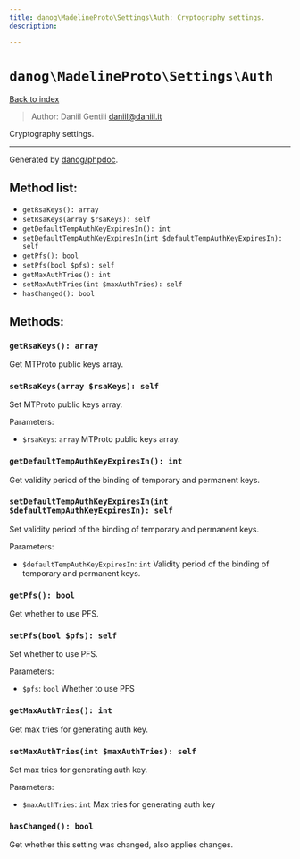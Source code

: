 ```yaml
---
title: danog\MadelineProto\Settings\Auth: Cryptography settings.
description: 

---
```

# `danog\MadelineProto\Settings\Auth`
[Back to index](../../../index.md)

> Author: Daniil Gentili <daniil@daniil.it>  
  

Cryptography settings.  




---
Generated by [danog/phpdoc](https://phpdoc.daniil.it).  
## Method list:
* `getRsaKeys(): array`
* `setRsaKeys(array $rsaKeys): self`
* `getDefaultTempAuthKeyExpiresIn(): int`
* `setDefaultTempAuthKeyExpiresIn(int $defaultTempAuthKeyExpiresIn): self`
* `getPfs(): bool`
* `setPfs(bool $pfs): self`
* `getMaxAuthTries(): int`
* `setMaxAuthTries(int $maxAuthTries): self`
* `hasChanged(): bool`

## Methods:
### `getRsaKeys(): array`

Get MTProto public keys array.



### `setRsaKeys(array $rsaKeys): self`

Set MTProto public keys array.


Parameters:
* `$rsaKeys`: `array` MTProto public keys array.  



### `getDefaultTempAuthKeyExpiresIn(): int`

Get validity period of the binding of temporary and permanent keys.



### `setDefaultTempAuthKeyExpiresIn(int $defaultTempAuthKeyExpiresIn): self`

Set validity period of the binding of temporary and permanent keys.


Parameters:
* `$defaultTempAuthKeyExpiresIn`: `int` Validity period of the binding of temporary and permanent keys.  



### `getPfs(): bool`

Get whether to use PFS.



### `setPfs(bool $pfs): self`

Set whether to use PFS.


Parameters:
* `$pfs`: `bool` Whether to use PFS  



### `getMaxAuthTries(): int`

Get max tries for generating auth key.



### `setMaxAuthTries(int $maxAuthTries): self`

Set max tries for generating auth key.


Parameters:
* `$maxAuthTries`: `int` Max tries for generating auth key  



### `hasChanged(): bool`

Get whether this setting was changed, also applies changes.



